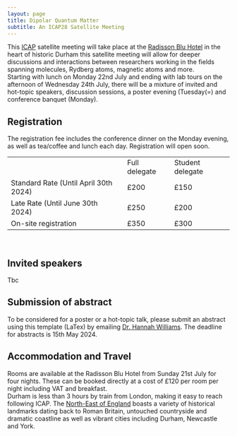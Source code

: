 ```yaml
---
layout: page
title: Dipolar Quantum Matter
subtitle: An ICAP28 Satellite Meeting
---
```

This [ICAP](https://icap28.com/) satellite meeting will take place at the [Radisson Blu Hotel]( https://www.radissonhotels.com/en-us/hotels/radisson-blu-durham?facilitatorId=RHGSEM&cid=a%3Aps+b%3Abng+c%3Aemea+i%3Abrand+e%3Ardb+d%3Aukirwe+r%3Abrt+f%3Aen-US+g%3Aho+h%3AGBXVU1+v%3Acf&gclid=d215526a5491147c6fea37a1275fea3f&gclsrc=3p.ds&msclkid=d215526a5491147c6fea37a1275fea3f&utm_source=bing&utm_medium=cpc&utm_campaign=MS_GBR-IRL_CR_UKIRWE_sk_Brand_Durham_GBXVU1_EN_PH%26EX_United+Kingdom&utm_term=radisson+blu+durham&utm_content=Brand_Durham_Hotel_EX_A.+Migration) 
in the heart of historic Durham this satellite meeting will allow for deeper discussions and interactions between researchers working in the fields spanning molecules, Rydberg atoms, magnetic atoms and more. <br> 
Starting with lunch on Monday 22nd July and ending with lab tours on the afternoon of Wednesday 24th July, there will be a mixture of invited and hot-topic speakers, discussion sessions, a poster evening (Tuesday(=) and 
conference banquet (Monday). <br>
## Registration
The registration fee includes the conference dinner on the Monday evening, as well as tea/coffee and lunch each day. Registration will open soon. <br>
<table>
<tr> <td></td><td> Full delegate <td> Student delegate</td>
</td></tr>
<tr> <td> Standard Rate (Until April 30th 2024) <td> £200 <td> £150</td>
</td></tr>
<tr> <td> Late Rate (Until June 30th 2024) <td> £250 <td> £200</td>
</td></tr>
<tr> <td>On-site registration <td> £350 <td> £300</td>
</td></tr>
</table>
<br>

## Invited speakers
Tbc
## Submission of abstract
To be considered for a poster or a hot-topic talk, please submit an abstract using this template (LaTex) by emailing <a href="mailto:hannah.williams4@durham.ac.uk?subject=Dipolar meeting abstract submission">Dr. Hannah Williams</a>. The deadline for abstracts is 15th May 2024.
## Accommodation and Travel
Rooms are available at the Radisson Blu Hotel from Sunday 21st July for four nights. These can be booked directly at a cost of £120 per room per night including VAT and breakfast. <br>
Durham is less than 3 hours by train from London, making it easy to reach following ICAP. The [North-East of England](https://www.visitnortheastengland.com/) boasts a variety of historical landmarks dating back to Roman Britain, untouched countryside and dramatic coastline as well as vibrant cities including Durham, Newcastle and York. 
## 


